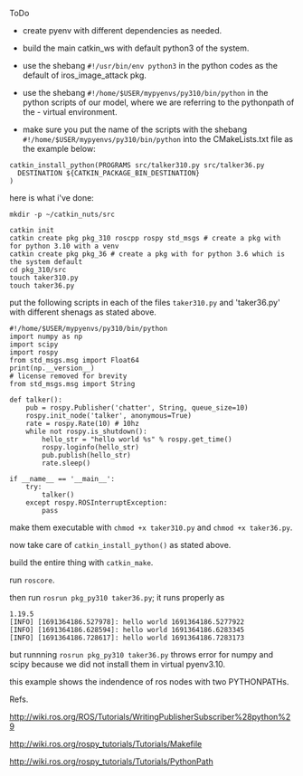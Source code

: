 ToDo

- create pyenv with different dependencies as needed.
- build the main catkin_ws with default python3 of the system.

- use the shebang `#!/usr/bin/env python3` in the python codes as the default of iros_image_attack pkg. 
- use the shebang `#!/home/$USER/mypyenvs/py310/bin/python` in the python scripts of our model, where we are referring to the pythonpath of the - virtual environment.

- make sure you put the name of the scripts with the shebang `#!/home/$USER/mypyenvs/py310/bin/python` into the CMakeLists.txt file as the example below:

```
catkin_install_python(PROGRAMS src/talker310.py src/talker36.py
  DESTINATION ${CATKIN_PACKAGE_BIN_DESTINATION}
)
```

here is what i've done:

```
mkdir -p ~/catkin_nuts/src 

catkin init
catkin create pkg pkg_310 roscpp rospy std_msgs # create a pkg with for python 3.10 with a venv 
catkin create pkg pkg_36 # create a pkg with for python 3.6 which is the system default
cd pkg_310/src
touch taker310.py
touch taker36.py
```
put the following scripts in each of the files `taker310.py` and 'taker36.py' with different shenags as stated above.

```
#!/home/$USER/mypyenvs/py310/bin/python
import numpy as np
import scipy
import rospy
from std_msgs.msg import Float64
print(np.__version__)
# license removed for brevity
from std_msgs.msg import String

def talker():
    pub = rospy.Publisher('chatter', String, queue_size=10)
    rospy.init_node('talker', anonymous=True)
    rate = rospy.Rate(10) # 10hz
    while not rospy.is_shutdown():
        hello_str = "hello world %s" % rospy.get_time()
        rospy.loginfo(hello_str)
        pub.publish(hello_str)
        rate.sleep()

if __name__ == '__main__':
    try:
        talker()
    except rospy.ROSInterruptException:
        pass
```

make them executable with `chmod +x taker310.py` and `chmod +x taker36.py`.

now take care of `catkin_install_python()` as stated above. 

build the entire thing with `catkin_make`.

run `roscore`.

then run `rosrun pkg_py310 taker36.py`; it runs properly as

```
1.19.5
[INFO] [1691364186.527978]: hello world 1691364186.5277922
[INFO] [1691364186.628594]: hello world 1691364186.6283345
[INFO] [1691364186.728617]: hello world 1691364186.7283173
```

but runnning `rosrun pkg_py310 taker36.py` throws error for numpy and scipy because we did not install them in virtual pyenv3.10.

this example shows the indendence of ros nodes with two PYTHONPATHs.

Refs.

http://wiki.ros.org/ROS/Tutorials/WritingPublisherSubscriber%28python%29

http://wiki.ros.org/rospy_tutorials/Tutorials/Makefile

http://wiki.ros.org/rospy_tutorials/Tutorials/PythonPath
